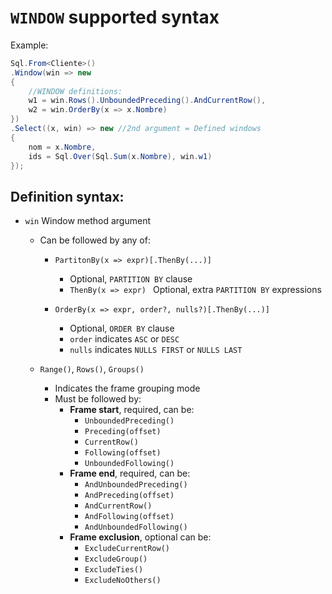 # `WINDOW` supported syntax

Example:
```csharp
Sql.From<Cliente>()
.Window(win => new
{
    //WINDOW definitions:
    w1 = win.Rows().UnboundedPreceding().AndCurrentRow(),
    w2 = win.OrderBy(x => x.Nombre)
})
.Select((x, win) => new //2nd argument = Defined windows
{
    nom = x.Nombre,
    ids = Sql.Over(Sql.Sum(x.Nombre), win.w1)
});
```

## Definition syntax:

- `win` Window method argument
    - Can be followed by any of:
        - `PartitonBy(x => expr)[.ThenBy(...)]`
            - Optional, `PARTITION BY` clause
            - `ThenBy(x => expr) ` Optional, extra `PARTITION BY` expressions

        - `OrderBy(x => expr, order?, nulls?)[.ThenBy(...)]`
            - Optional, `ORDER BY` clause
            - `order` indicates `ASC` or `DESC`
            -  `nulls` indicates `NULLS FIRST` or `NULLS LAST`

    -  `Range()`, `Rows()`, `Groups()`
        - Indicates the frame grouping mode
        - Must be followed by:
            - **Frame start**, required, can be:
                - `UnboundedPreceding()`
                - `Preceding(offset)`
                - `CurrentRow()`
                - `Following(offset)`
                - `UnboundedFollowing()`
            - **Frame end**, required, can be:
                - `AndUnboundedPreceding()`
                - `AndPreceding(offset)`
                - `AndCurrentRow()`
                - `AndFollowing(offset)`
                - `AndUnboundedFollowing()`
            - **Frame exclusion**, optional can be:
                - `ExcludeCurrentRow()`
                - `ExcludeGroup()`
                - `ExcludeTies()`
                - `ExcludeNoOthers()`